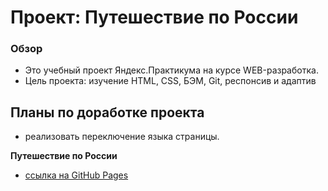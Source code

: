 # Проект: Путешествие по России

### Обзор

* Это учебный проект Яндекс.Практикума на курсе WEB-разработка.
* Цель проекта: изучение HTML, CSS, БЭМ, Git, респонсив и адаптив

## Планы по доработке проекта
* реализовать переключение языка страницы.


**Путешествие по России**

* [ссылка на GitHub Pages](https://yurick78.github.io/russian-travel/index.html)
